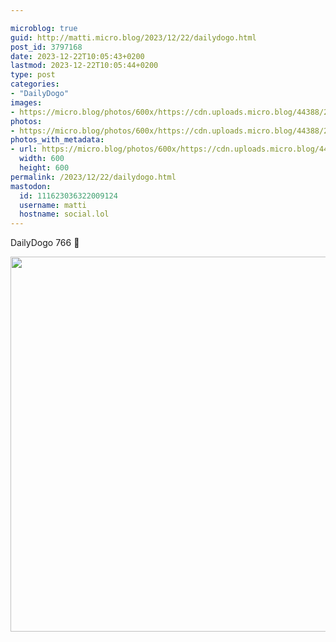 ```yaml
---

microblog: true
guid: http://matti.micro.blog/2023/12/22/dailydogo.html
post_id: 3797168
date: 2023-12-22T10:05:43+0200
lastmod: 2023-12-22T10:05:44+0200
type: post
categories:
- "DailyDogo"
images:
- https://micro.blog/photos/600x/https://cdn.uploads.micro.blog/44388/2023/3bfba0ed6e694c90b632c81a040bd5d7.jpg
photos:
- https://micro.blog/photos/600x/https://cdn.uploads.micro.blog/44388/2023/3bfba0ed6e694c90b632c81a040bd5d7.jpg
photos_with_metadata:
- url: https://micro.blog/photos/600x/https://cdn.uploads.micro.blog/44388/2023/3bfba0ed6e694c90b632c81a040bd5d7.jpg
  width: 600
  height: 600
permalink: /2023/12/22/dailydogo.html
mastodon:
  id: 111623036322009124
  username: matti
  hostname: social.lol
---
```

DailyDogo 766 🐶

<img src="https://micro.blog/photos/600x/https://blog.martin-haehnel.de/uploads/2023/3bfba0ed6e694c90b632c81a040bd5d7.jpg" width="600" height="600" alt="" />
